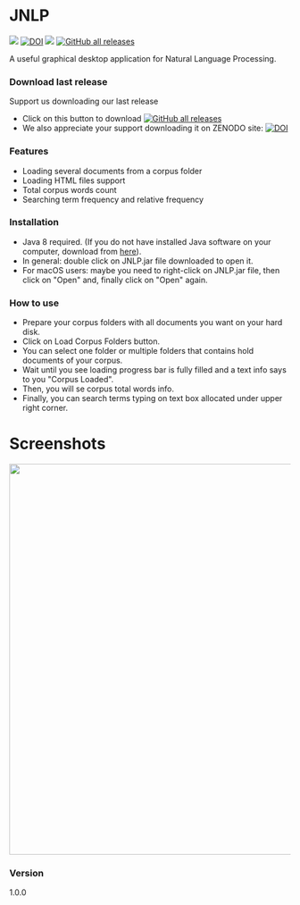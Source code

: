 # JNLP
<img src="https://img.shields.io/github/license/frangam/JNLP.svg"> [![DOI](https://zenodo.org/badge/DOI/10.5281/zenodo.7741152.svg)](https://doi.org/10.5281/zenodo.7741152)
 <img src="https://img.shields.io/github/release/frangam/JNLP.svg"/> 
[![GitHub all releases](https://img.shields.io/github/downloads/frangam/JNLP/total)](https://github.com/frangam/JNLP/releases/download/1.0.0/JNLP-1.0.1.jar)

A useful graphical desktop application for Natural Language Processing.

### Download last release
Support us downloading our last release
- Click on this button to download [![GitHub all releases](https://img.shields.io/github/downloads/frangam/JNLP/total)](https://github.com/frangam/JNLP/releases/download/1.0.0/JNLP-1.0.1.jar)
- We also appreciate your support downloading it on ZENODO site: [![DOI](https://zenodo.org/badge/DOI/10.5281/zenodo.7741152.svg)](https://doi.org/10.5281/zenodo.7741152)

### Features
  - Loading several documents from a corpus folder
  - Loading HTML files support
  - Total corpus words count 
  - Searching term frequency and relative frequency


### Installation
- Java 8 required. (If you do not have installed Java software on your computer, download from [here]).
- In general: double click on JNLP.jar file downloaded to open it.
- For macOS users: maybe you need to right-click on JNLP.jar file, then click on "Open" and, finally click on "Open" again.

### How to use
- Prepare your corpus folders with all documents you want on your hard disk.
- Click on Load Corpus Folders button.
- You can select one folder or multiple folders that contains hold documents of your corpus.
- Wait until you see loading progress bar is fully filled and a text info says to you "Corpus Loaded".
- Then, you will se corpus total words info.
- Finally, you can search terms typing on text box allocated under upper right corner.

# Screenshots
<img src="http://i.imgur.com/3l16qgN.jpg" width="700"/>

### Version
1.0.0





  [here]:<https://www.java.com/download/>
